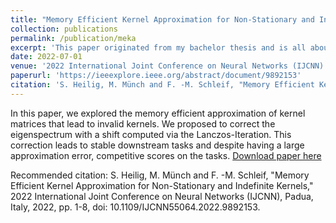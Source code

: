 ```yaml
---
title: "Memory Efficient Kernel Approximation for Non-Stationary and Indefinite Kernels"
collection: publications
permalink: /publication/meka
excerpt: 'This paper originated from my bachelor thesis and is all about large scale kernel methods.'
date: 2022-07-01
venue: '2022 International Joint Conference on Neural Networks (IJCNN)'
paperurl: 'https://ieeexplore.ieee.org/abstract/document/9892153'
citation: 'S. Heilig, M. Münch and F. -M. Schleif, "Memory Efficient Kernel Approximation for Non-Stationary and Indefinite Kernels," 2022 International Joint Conference on Neural Networks (IJCNN), Padua, Italy, 2022, pp. 1-8, doi: 10.1109/IJCNN55064.2022.9892153.'
---
```

In this paper, we explored the memory efficient approximation of kernel matrices that lead to invalid kernels. We proposed to correct the eigenspectrum with a shift computed via the Lanczos-Iteration. This correction leads to stable downstream tasks and despite having a large approximation error, competitive scores on the tasks.
[Download paper here](https://ieeexplore.ieee.org/abstract/document/9892153)

Recommended citation: S. Heilig, M. Münch and F. -M. Schleif, "Memory Efficient Kernel Approximation for Non-Stationary and Indefinite Kernels," 2022 International Joint Conference on Neural Networks (IJCNN), Padua, Italy, 2022, pp. 1-8, doi: 10.1109/IJCNN55064.2022.9892153.